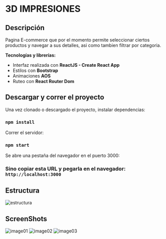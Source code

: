 # 3D IMPRESIONES 

## Descripción

Pagina E-commerce que por el momento permite seleccionar ciertos productos y navegar a sus detalles, asi como tambien filtrar por categoria.


**Tecnologías y librerías:**

- Interfaz realizada con **ReactJS - Create React App**
- Estilos con **Bootstrap**
- Animaciones **AOS**
- Ruteo con **React Router Dom**


## Descargar y correr el proyecto

Una vez clonado o descargado el proyecto, instalar dependencias:

### `npm install`

Correr el servidor:

### `npm start`

Se abre una pestaña del navegador en el puerto 3000:

### Sino copiar esta URL y pegarla en el navegador: `http://localhost:3000`

## Estructura

![estructura](https://i.postimg.cc/XNd4vbV1/estructura.png)

## ScreenShots

![image01](https://i.postimg.cc/BnQ0NP2R/pint1.png)
![image02](https://i.postimg.cc/pXBvDJ5D/print2.png)
![image03](https://i.postimg.cc/j20Th8hh/print3.png)